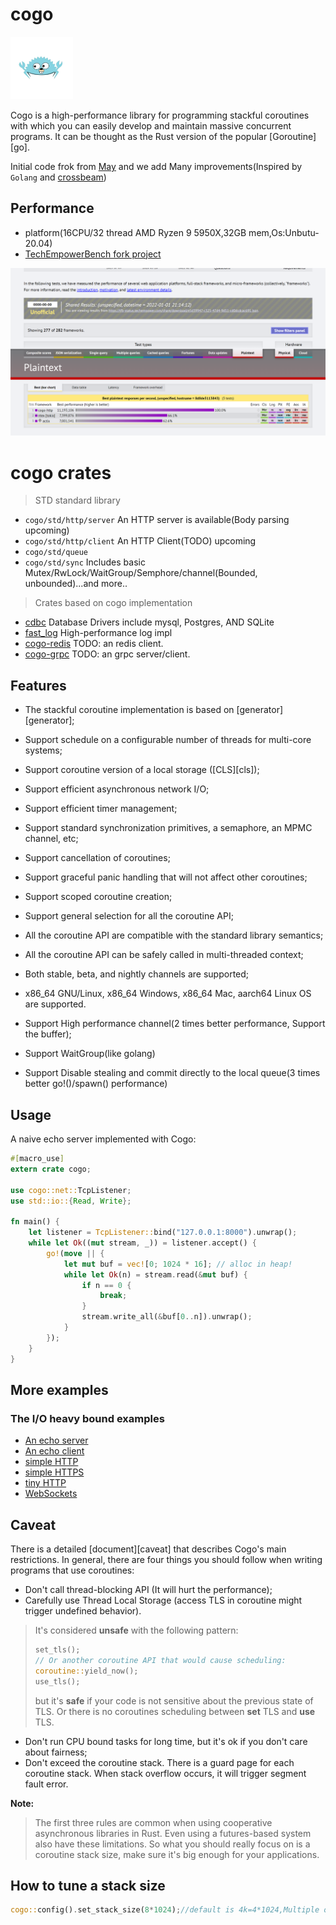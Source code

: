 # cogo

<img style="width: 100px;height: 100px;" width="100" height="100" src="docs/logo.png" />

Cogo is a high-performance library for programming stackful coroutines with which you can easily develop and maintain massive concurrent programs. It can be thought as the Rust version of the popular [Goroutine][go].

Initial code frok from [May](https://github.com/Xudong-Huang/may) and we add Many improvements(Inspired by ```Golang``` and [crossbeam](https://github.com/crossbeam-rs/crossbeam))

## Performance

* platform(16CPU/32 thread AMD Ryzen 9 5950X,32GB mem,Os:Unbutu-20.04)
* [TechEmpowerBench fork project](https://github.com/zhuxiujia/FrameworkBenchmarks)

![per](docs/629a066aaa37b4c295fa794c5ebdf31.png)

# cogo crates

> STD standard library
* ``` cogo/std/http/server ``` An HTTP server is available(Body parsing upcoming)
* ``` cogo/std/http/client ``` An HTTP Client(TODO) upcoming
* ``` cogo/std/queue ```
* ``` cogo/std/sync ```  Includes basic Mutex/RwLock/WaitGroup/Semphore/channel(Bounded, unbounded)...and more..

> Crates based on cogo implementation
* [cdbc](https://github.com/co-rs/cdbc) Database Drivers include mysql, Postgres, AND SQLite
* [fast_log](https://github.com/co-rs/fast_log) High-performance log impl
* [cogo-redis](https://github.com/co-rs/cogo-redis) TODO: an redis client.
* [cogo-grpc](https://github.com/co-rs/cogo-grpc) TODO: an grpc server/client.

## Features
* The stackful coroutine implementation is based on [generator][generator];
* Support schedule on a configurable number of threads for multi-core systems;
* Support coroutine version of a local storage ([CLS][cls]);
* Support efficient asynchronous network I/O;
* Support efficient timer management;
* Support standard synchronization primitives, a semaphore, an MPMC channel, etc;
* Support cancellation of coroutines;
* Support graceful panic handling that will not affect other coroutines;
* Support scoped coroutine creation;
* Support general selection for all the coroutine API;
* All the coroutine API are compatible with the standard library semantics;
* All the coroutine API can be safely called in multi-threaded context;
* Both stable, beta, and nightly channels are supported;
* x86_64 GNU/Linux, x86_64 Windows, x86_64 Mac, aarch64 Linux OS are supported.


* Support High performance channel(2 times better performance, Support the buffer);
* Support WaitGroup(like golang)
* Support Disable stealing and commit directly to the local queue(3 times better go!()/spawn() performance)


## Usage
A naive echo server implemented with Cogo:
```rust
#[macro_use]
extern crate cogo;

use cogo::net::TcpListener;
use std::io::{Read, Write};

fn main() {
    let listener = TcpListener::bind("127.0.0.1:8000").unwrap();
    while let Ok((mut stream, _)) = listener.accept() {
        go!(move || {
            let mut buf = vec![0; 1024 * 16]; // alloc in heap!
            while let Ok(n) = stream.read(&mut buf) {
                if n == 0 {
                    break;
                }
                stream.write_all(&buf[0..n]).unwrap();
            }
        });
    }
}

```

## More examples

### The I/O heavy bound examples
* [An echo server](examples/src/echo.rs)
* [An echo client](examples/src/echo_client.rs)
* [simple HTTP](examples/src/http.rs)
* [simple HTTPS](examples/src/https.rs)
* [tiny  HTTP](examples/src/http-tiny.rs)
* [WebSockets](examples/src/websocket.rs)


## Caveat
There is a detailed [document][caveat] that describes Cogo's main restrictions. In general, there are four things you should follow when writing programs that use coroutines:
* Don't call thread-blocking API (It will hurt the performance);
* Carefully use Thread Local Storage (access TLS in coroutine might trigger undefined behavior).

> It's considered **unsafe** with the following pattern:
> ```rust
> set_tls();
> // Or another coroutine API that would cause scheduling:
> coroutine::yield_now(); 
> use_tls();
> ```
> but it's **safe** if your code is not sensitive about the previous state of TLS. Or there is no coroutines scheduling between **set** TLS and **use** TLS.

* Don't run CPU bound tasks for long time, but it's ok if you don't care about fairness;
* Don't exceed the coroutine stack. There is a guard page for each coroutine stack. When stack overflow occurs, it will trigger segment fault error.

**Note:**
> The first three rules are common when using cooperative asynchronous libraries in Rust. Even using a futures-based system also have these limitations. So what you should really focus on is a coroutine stack size, make sure it's big enough for your applications.

## How to tune a stack size

```rust
cogo::config().set_stack_size(8*1024);//default is 4k=4*1024,Multiple of 4kb is recommended
```

